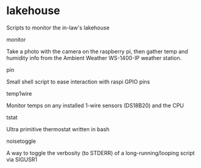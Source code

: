 # lakehouse
Scripts to monitor the in-law's lakehouse

monitor

Take a photo with the camera on the raspberry pi, then gather temp and humidity info from the Ambient Weather WS-1400-IP weather station.

pin

Small shell script to ease interaction with raspi GPIO pins

temp1wire

Monitor temps on any installed 1-wire sensors (DS18B20) and the CPU

tstat

Ultra primitive thermostat written in bash

noisetoggle

A way to toggle the verbosity (to STDERR) of a long-running/looping script via SIGUSR1
